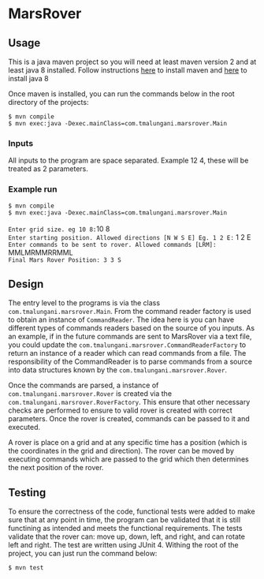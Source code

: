 # MarsRover

## Usage
This is a java maven project so you will need at least maven version 2 and at least java 8 installed. Follow instructions [here](https://maven.apache.org/install.html) to install maven
and [here](https://www.java.com/en/download/) to install java 8

Once maven is installed, you can run the commands below in the root directory of the projects:

```$ mvn compile```<br>
```$ mvn exec:java -Dexec.mainClass=com.tmalungani.marsrover.Main```

### Inputs
All inputs to the program are space separated. Example 12 4, these will be treated as 2 parameters.

### Example run 

```$ mvn compile```<br>
```$ mvn exec:java -Dexec.mainClass=com.tmalungani.marsrover.Main```<br><br>
```Enter grid size. eg 10 8:```10 8<br>
```Enter starting position. Allowed directions [N W S E] Eg. 1 2 E:``` 1 2 E<br/>
```Enter commands to be sent to rover. Allowed commands [LRM]:``` MMLMRMMRRMML<br/>
```Final Mars Rover Position: 3 3 S```

## Design
The entry level to the programs is via the class `com.tmalungani.marsrover.Main`. From the command reader factory is used to obtain an instance of `CommandReader`.
The idea here is you can have different types of commands readers based on the source of you inputs.
As an example, if in the future commands are sent to MarsRover via a text file, you could update the `com.tmalungani.marsrover.CommandReaderFactory`
to return an instance of a reader which can read commands from a file.
The responsibility of the CommandReader is to parse commands from a source into data structures known by the `com.tmalungani.marsrover.Rover`.

Once the commands are parsed, a instance of `com.tmalungani.marsrover.Rover` is created via the `com.tmalungani.marsrover.RoverFactory`. This ensure that other necessary
checks are performed to ensure to valid rover is created with correct parameters. Once the rover is
created, commands can be passed to it and executed.

A rover is place on a grid and at any specific time has a position (which is the coordinates in the grid and direction). The rover can be moved by executing commands
which are passed to the grid which then determines the next position of the rover.

## Testing
To ensure the correctness of the code, functional tests were added to make sure that at any point in time, the program can be validated that it is still functining as intended and meets the functional requirements.
The tests validate that the rover can: move up, down, left, and right, and can rotate left and right.
The test are written using JUnit 4. Withing the root of the project, you can just run the command below:

```$ mvn test```<br>
